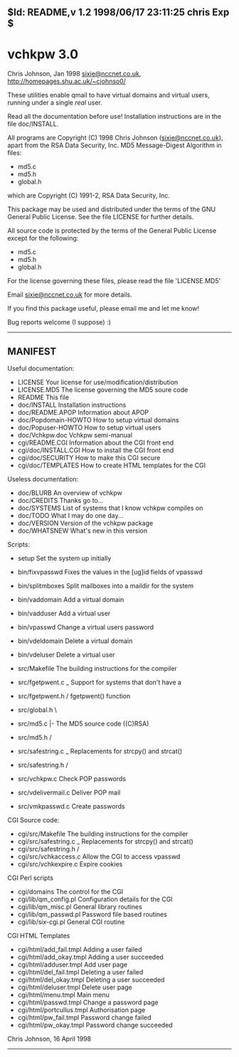 $Id: README,v 1.2 1998/06/17 23:11:25 chris Exp $
-------------------------------------------------------------------------------

vchkpw 3.0
==========
Chris Johnson, Jan 1998
sixie@nccnet.co.uk, http://homepages.shu.ac.uk/~cjohnso0/

These utilities enable qmail to have virtual domains and virtual users,
running under a single *real* user.

Read all the documentation before use! Installation instructions are in the
file doc/INSTALL.

All programs are Copyright (C) 1998 Chris Johnson (sixie@nccnet.co.uk),
apart from the RSA Data Security, Inc. MD5 Message-Digest Algorithm in files:

  * md5.c
  * md5.h
  * global.h

which are Copyright (C) 1991-2, RSA Data Security, Inc.

This package may be used and distributed under the terms of the GNU General
Public License. See the file LICENSE for further details.

All source code is protected by the terms of the General Public License
except for the following:

* md5.c
* md5.h
* global.h

For the license governing these files, please read the file 'LICENSE.MD5'

Email sixie@nccnet.co.uk for more details.

If you find this package useful, please email me and let me know!

Bug reports welcome (I suppose) :)

-------------------------------------------------------------------------------

MANIFEST
--------
Useful documentation:

* LICENSE		Your license for use/modification/distribution
* LICENSE.MD5		The license governing the MD5 soure code
* README		This file
* doc/INSTALL		Installation instructions
* doc/README.APOP	Information about APOP
* doc/Popdomain-HOWTO	How to setup virtual domains
* doc/Popuser-HOWTO	How to setup virtual users
* doc/Vchkpw.doc	Vchkpw semi-manual
* cgi/README.CGI	Information about the CGI front end
* cgi/doc/INSTALL.CGI	How to install the CGI front end
* cgi/doc/SECURITY	How to make this CGI secure
* cgi/doc/TEMPLATES	How to create HTML templates for the CGI

Useless documentation:

* doc/BLURB		An overview of vchkpw
* doc/CREDITS		Thanks go to...
* doc/SYSTEMS		List of systems that I know vchkpw compiles on
* doc/TODO		What I may do one day...
* doc/VERSION		Version of the vchkpw package
* doc/WHATSNEW		What's new in this version

Scripts:
* setup			Set the system up initially
* bin/fixvpasswd	Fixes the values in the [ug]id fields of vpasswd
* bin/splitmboxes	Split mailboxes into a maildir for the system
* bin/vaddomain		Add a virtual domain
* bin/vadduser		Add a virtual user
* bin/vpasswd		Change a virtual users password
* bin/vdeldomain	Delete a virtual domain
* bin/vdeluser		Delete a virtual user

* src/Makefile		The building instructions for the compiler
* src/fgetpwent.c	\_ Support for systems that don't have a
* src/fgetpwent.h	/  fgetpwent() function
* src/global.h		\
* src/md5.c		|- The MD5 source code ((C)RSA)
* src/md5.h		/
* src/safestring.c	\_ Replacements for strcpy() and strcat()
* src/safestring.h	/
* src/vchkpw.c		Check POP passwords
* src/vdelivermail.c	Deliver POP mail
* src/vmkpasswd.c	Create passwords

CGI Source code:

* cgi/src/Makefile	The building instructions for the compiler
* cgi/src/safestring.c	\_ Replacements for strcpy() and strcat()
* cgi/src/safestring.h	/
* cgi/src/vchkaccess.c	Allow the CGI to access vpasswd
* cgi/src/vchkexpire.c	Expire cookies

CGI Perl scripts

* cgi/domains		The control for the CGI
* cgi/lib/qm_config.pl	Configuration details for the CGI
* cgi/lib/qm_misc.pl	General library routines
* cgi/lib/qm_passwd.pl	Password file based routines
* cgi/lib/six-cgi.pl	General CGI routine

CGI HTML Templates

* cgi/html/add_fail.tmpl	Adding a user failed
* cgi/html/add_okay.tmpl	Adding a user succeeded
* cgi/html/adduser.tmpl	Add user page
* cgi/html/del_fail.tmpl	Deleting a user failed
* cgi/html/del_okay.tmpl	Deleting a user succeeded
* cgi/html/deluser.tmpl	Delete user page
* cgi/html/menu.tmpl	Main menu
* cgi/html/passwd.tmpl	Change a password page
* cgi/html/portcullus.tmpl	Authorisation page
* cgi/html/pw_fail.tmpl	Password change failed
* cgi/html/pw_okay.tmpl	Password change succeeded


Chris Johnson, 16 April 1998

-------------------------------------------------------------------------------
